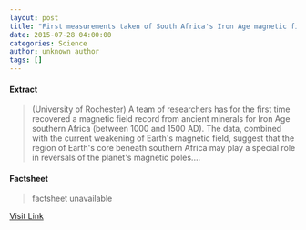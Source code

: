 ```yaml
---
layout: post
title: "First measurements taken of South Africa's Iron Age magnetic field history"
date: 2015-07-28 04:00:00
categories: Science
author: unknown author
tags: []
---
```



#### Extract
>(University of Rochester) A team of researchers has for the first time recovered a magnetic field record from ancient minerals for Iron Age southern Africa (between 1000 and 1500 AD). The data, combined with the current weakening of Earth's magnetic field, suggest that the region of Earth's core beneath southern Africa may play a special role in reversals of the planet's magnetic poles....

#### Factsheet
>factsheet unavailable

[Visit Link](http://www.eurekalert.org/pub_releases/2015-07/uor-fmt072315.php)



